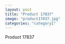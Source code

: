 ```yaml
---
layout: post
title: "Product 17837"
image: "product17837.jpg"
categories: "category1"
---
```

Product 17837
